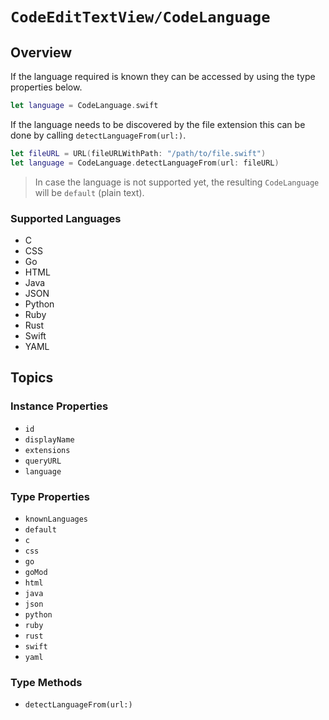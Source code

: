 # ``CodeEditTextView/CodeLanguage``

## Overview

If the language required is known they can be accessed by using the type properties below.

```swift
let language = CodeLanguage.swift
```

If the language needs to be discovered by the file extension this can be done by calling ``detectLanguageFrom(url:)``.

```swift
let fileURL = URL(fileURLWithPath: "/path/to/file.swift")
let language = CodeLanguage.detectLanguageFrom(url: fileURL)
```

> In case the language is not supported yet, the resulting ``CodeLanguage`` will be ``default`` (plain text).

### Supported Languages

- C
- CSS
- Go 
- HTML
- Java
- JSON
- Python
- Ruby
- Rust
- Swift
- YAML

## Topics

### Instance Properties

- ``id``
- ``displayName``
- ``extensions``
- ``queryURL``
- ``language``

### Type Properties

- ``knownLanguages``
- ``default``
- ``c``
- ``css``
- ``go``
- ``goMod``
- ``html``
- ``java``
- ``json``
- ``python``
- ``ruby``
- ``rust``
- ``swift``
- ``yaml``

### Type Methods

- ``detectLanguageFrom(url:)``
